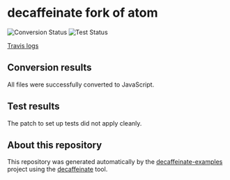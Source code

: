# decaffeinate fork of atom

![Conversion Status](https://decaffeinate-examples.github.io/atom/conversion-status.svg)
![Test Status](https://decaffeinate-examples.github.io/atom/test-status.svg)

[Travis logs](https://travis-ci.org/decaffeinate/decaffeinate-example-builder/jobs/527554622)

## Conversion results

All files were successfully converted to JavaScript.

## Test results

The patch to set up tests did not apply cleanly.

## About this repository

This repository was generated automatically by the [decaffeinate-examples]
project using the [decaffeinate] tool.

[decaffeinate-examples]: https://github.com/decaffeinate/decaffeinate-examples
[decaffeinate]: https://github.com/decaffeinate/decaffeinate

